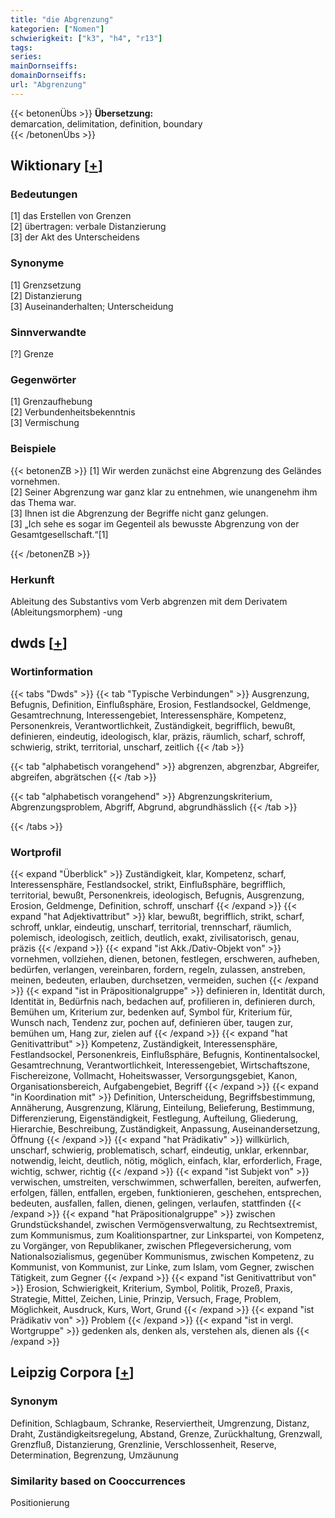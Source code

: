 ```yaml
---
title: "die Abgrenzung"
kategorien: ["Nomen"]
schwierigkeit: ["k3", "h4", "r13"]
tags:
series:
mainDornseiffs:
domainDornseiffs:
url: "Abgrenzung"
---
```


{{< betonenÜbs >}}
**Übersetzung:**  
demarcation, delimitation, definition, boundary  
{{< /betonenÜbs >}}

## Wiktionary [[+](https://de.wiktionary.org/wiki/Abgrenzung)]

### Bedeutungen
[1] das Erstellen von Grenzen  
[2] übertragen: verbale Distanzierung  
[3] der Akt des Unterscheidens  

### Synonyme
[1] Grenzsetzung  
[2] Distanzierung  
[3] Auseinanderhalten; Unterscheidung  

### Sinnverwandte
[?] Grenze  

### Gegenwörter
[1] Grenzaufhebung  
[2] Verbundenheitsbekenntnis  
[3] Vermischung  

### Beispiele
{{< betonenZB >}}
[1] Wir werden zunächst eine Abgrenzung des Geländes vornehmen.  
[2] Seiner Abgrenzung war ganz klar zu entnehmen, wie unangenehm ihm das Thema war.  
[3] Ihnen ist die Abgrenzung der Begriffe nicht ganz gelungen.  
[3] „Ich sehe es sogar im Gegenteil als bewusste Abgrenzung von der Gesamtgesellschaft.“[1]  

{{< /betonenZB >}}
### Herkunft
Ableitung des Substantivs vom Verb abgrenzen mit dem Derivatem (Ableitungsmorphem) -ung  



## dwds [[+](https://www.dwds.de/wb/Abgrenzung)]

### Wortinformation
{{< tabs "Dwds" >}}
{{< tab "Typische Verbindungen" >}}
Ausgrenzung, Befugnis, Definition, Einflußsphäre, Erosion, Festlandsockel, Geldmenge, Gesamtrechnung, Interessengebiet, Interessensphäre, Kompetenz, Personenkreis, Verantwortlichkeit, Zuständigkeit, begrifflich, bewußt, definieren, eindeutig, ideologisch, klar, präzis, räumlich, scharf, schroff, schwierig, strikt, territorial, unscharf, zeitlich
{{< /tab >}}

{{< tab "alphabetisch vorangehend" >}}
abgrenzen, abgrenzbar, Abgreifer, abgreifen, abgrätschen
{{< /tab >}}

{{< tab "alphabetisch vorangehend" >}}
Abgrenzungskriterium, Abgrenzungsproblem, Abgriff, Abgrund, abgrundhässlich
{{< /tab >}}

{{< /tabs >}}

### Wortprofil
{{< expand "Überblick" >}} Zuständigkeit, klar, Kompetenz, scharf, Interessensphäre, Festlandsockel, strikt, Einflußsphäre, begrifflich, territorial, bewußt, Personenkreis, ideologisch, Befugnis, Ausgrenzung, Erosion, Geldmenge, Definition, schroff, unscharf {{< /expand >}}
{{< expand "hat Adjektivattribut" >}} klar, bewußt, begrifflich, strikt, scharf, schroff, unklar, eindeutig, unscharf, territorial, trennscharf, räumlich, polemisch, ideologisch, zeitlich, deutlich, exakt, zivilisatorisch, genau, präzis {{< /expand >}}
{{< expand "ist Akk./Dativ-Objekt von" >}} vornehmen, vollziehen, dienen, betonen, festlegen, erschweren, aufheben, bedürfen, verlangen, vereinbaren, fordern, regeln, zulassen, anstreben, meinen, bedeuten, erlauben, durchsetzen, vermeiden, suchen {{< /expand >}}
{{< expand "ist in Präpositionalgruppe" >}} definieren in, Identität durch, Identität in, Bedürfnis nach, bedachen auf, profilieren in, definieren durch, Bemühen um, Kriterium zur, bedenken auf, Symbol für, Kriterium für, Wunsch nach, Tendenz zur, pochen auf, definieren über, taugen zur, bemühen um, Hang zur, zielen auf {{< /expand >}}
{{< expand "hat Genitivattribut" >}} Kompetenz, Zuständigkeit, Interessensphäre, Festlandsockel, Personenkreis, Einflußsphäre, Befugnis, Kontinentalsockel, Gesamtrechnung, Verantwortlichkeit, Interessengebiet, Wirtschaftszone, Fischereizone, Vollmacht, Hoheitswasser, Versorgungsgebiet, Kanon, Organisationsbereich, Aufgabengebiet, Begriff {{< /expand >}}
{{< expand "in Koordination mit" >}} Definition, Unterscheidung, Begriffsbestimmung, Annäherung, Ausgrenzung, Klärung, Einteilung, Belieferung, Bestimmung, Differenzierung, Eigenständigkeit, Festlegung, Aufteilung, Gliederung, Hierarchie, Beschreibung, Zuständigkeit, Anpassung, Auseinandersetzung, Öffnung {{< /expand >}}
{{< expand "hat Prädikativ" >}} willkürlich, unscharf, schwierig, problematisch, scharf, eindeutig, unklar, erkennbar, notwendig, leicht, deutlich, nötig, möglich, einfach, klar, erforderlich, Frage, wichtig, schwer, richtig {{< /expand >}}
{{< expand "ist Subjekt von" >}} verwischen, umstreiten, verschwimmen, schwerfallen, bereiten, aufwerfen, erfolgen, fällen, entfallen, ergeben, funktionieren, geschehen, entsprechen, bedeuten, ausfallen, fallen, dienen, gelingen, verlaufen, stattfinden {{< /expand >}}
{{< expand "hat Präpositionalgruppe" >}} zwischen Grundstückshandel, zwischen Vermögensverwaltung, zu Rechtsextremist, zum Kommunismus, zum Koalitionspartner, zur Linkspartei, von Kompetenz, zu Vorgänger, von Republikaner, zwischen Pflegeversicherung, vom Nationalsozialismus, gegenüber Kommunismus, zwischen Kompetenz, zu Kommunist, von Kommunist, zur Linke, zum Islam, vom Gegner, zwischen Tätigkeit, zum Gegner {{< /expand >}}
{{< expand "ist Genitivattribut von" >}} Erosion, Schwierigkeit, Kriterium, Symbol, Politik, Prozeß, Praxis, Strategie, Mittel, Zeichen, Linie, Prinzip, Versuch, Frage, Problem, Möglichkeit, Ausdruck, Kurs, Wort, Grund {{< /expand >}}
{{< expand "ist Prädikativ von" >}} Problem {{< /expand >}}
{{< expand "ist in vergl. Wortgruppe" >}} gedenken als, denken als, verstehen als, dienen als {{< /expand >}}

## Leipzig Corpora [[+](https://corpora.uni-leipzig.de/en/res?word=Abgrenzung&corpusId=deu_newscrawl-public_2018)]


### Synonym
Definition, Schlagbaum, Schranke, Reserviertheit, Umgrenzung, Distanz, Draht, Zuständigkeitsregelung, Abstand, Grenze, Zurückhaltung, Grenzwall, Grenzfluß, Distanzierung, Grenzlinie, Verschlossenheit, Reserve, Determination, Begrenzung, Umzäunung


### Similarity based on Cooccurrences
Positionierung

